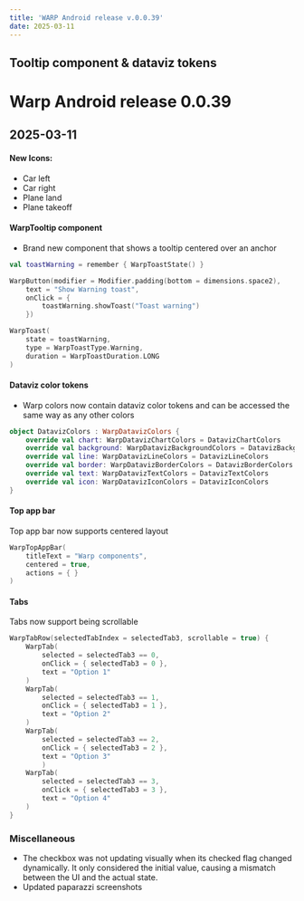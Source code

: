```yaml
---
title: 'WARP Android release v.0.0.39'
date: 2025-03-11
---
```


Tooltip component & dataviz tokens
---

# Warp Android release 0.0.39 

## 2025-03-11

#### New Icons:
- Car left
- Car right
- Plane land
- Plane takeoff


#### WarpTooltip component
- Brand new component that shows a tooltip centered over an anchor
```kotlin
val toastWarning = remember { WarpToastState() }

WarpButton(modifier = Modifier.padding(bottom = dimensions.space2),
    text = "Show Warning toast",
    onClick = {
        toastWarning.showToast("Toast warning")
    })

WarpToast(
    state = toastWarning,
    type = WarpToastType.Warning,
    duration = WarpToastDuration.LONG
)
```

#### Dataviz color tokens
- Warp colors now contain dataviz color tokens and can be accessed the same way as any other colors
```kotlin
object DatavizColors : WarpDatavizColors {
    override val chart: WarpDatavizChartColors = DatavizChartColors
    override val background: WarpDatavizBackgroundColors = DatavizBackgroundColors
    override val line: WarpDatavizLineColors = DatavizLineColors
    override val border: WarpDatavizBorderColors = DatavizBorderColors
    override val text: WarpDatavizTextColors = DatavizTextColors
    override val icon: WarpDatavizIconColors = DatavizIconColors
}
```

#### Top app bar
Top app bar now supports centered layout
```kotlin
WarpTopAppBar(
    titleText = "Warp components",
    centered = true,
    actions = { }
)
```

#### Tabs
Tabs now support being scrollable
```kotlin
WarpTabRow(selectedTabIndex = selectedTab3, scrollable = true) {
    WarpTab(
        selected = selectedTab3 == 0,
        onClick = { selectedTab3 = 0 },
        text = "Option 1"
    )
    WarpTab(
        selected = selectedTab3 == 1,
        onClick = { selectedTab3 = 1 },
        text = "Option 2"
    )
    WarpTab(
        selected = selectedTab3 == 2,
        onClick = { selectedTab3 = 2 },
        text = "Option 3"
        )
    WarpTab(
        selected = selectedTab3 == 3,   
        onClick = { selectedTab3 = 3 },
        text = "Option 4"
    )
}
```

### Miscellaneous
- The checkbox was not updating visually when its checked flag changed dynamically. It only considered the initial value, causing a mismatch between the UI and the actual state. 
- Updated paparazzi screenshots